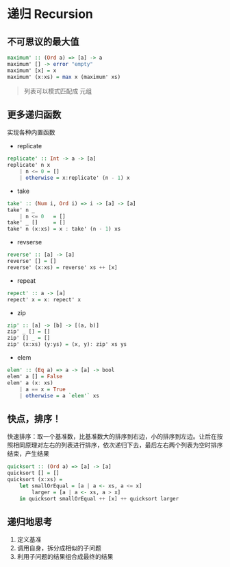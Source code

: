 # 递归 Recursion

## 不可思议的最大值

```haskell
maximum' :: (Ord a) => [a] -> a
maximum' [] -> error "empty"
maximum' [x] = x
maximum' (x:xs) = max x (maximum' xs)
```

> 列表可以模式匹配成 元组

## 更多递归函数

实现各种内置函数

- replicate

```haskell
replicate' :: Int -> a -> [a]
replicate' n x
    | n <= 0 = []
    | otherwise = x:replicate' (n - 1) x
```

- take

```haskell
take' :: (Num i, Ord i) => i -> [a] -> [a]
take' n _
    | n <= 0   = []
take' _ []     = []
take' n (x:xs) = x : take' (n - 1) xs
```

- revserse

```haskell
reverse' :: [a] -> [a]
reverse' [] = []
reverse' (x:xs) = reverse' xs ++ [x]
```

- repeat

```haskell
repect' :: a -> [a]
repect' x = x: repect' x
```

- zip

```haskell
zip' :: [a] -> [b] -> [(a, b)]
zip' _ [] = []
zip' [] _ = []
zip' (x:xs) (y:ys) = (x, y): zip' xs ys
```

- elem

```haskell
elem' :: (Eq a) => a -> [a] -> bool
elem' a [] = False
elem' a (x: xs)
    | a == x = True
    | otherwise = a `elem'` xs
```

## 快点，排序！

快速排序：取一个基准数，比基准数大的排序到右边，小的排序到左边。让后在按照相同原理对左右的列表进行排序，依次递归下去，最后左右两个列表为空时排序结束，产生结果

```haskell
quicksort :: (Ord a) => [a] -> [a]
quicksort [] = []
quicksort (x:xs) =
    let smallOrEqual = [a | a <- xs, a <= x]
        larger = [a | a <- xs, a > x]
    in quicksort smallOrEqual ++ [x] ++ quicksort larger
```

## 递归地思考

1. 定义基准
2. 调用自身，拆分成相似的子问题
3. 利用子问题的结果组合成最终的结果